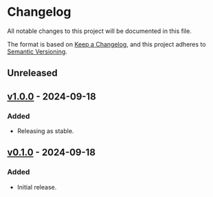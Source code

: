 # Changelog

All notable changes to this project will be documented in this file.

The format is based on [Keep a Changelog], and this project adheres to [Semantic
Versioning].

[keep a changelog]: https://keepachangelog.com/en/1.0.0/
[semantic versioning]: https://semver.org/spec/v2.0.0.html

## Unreleased

## [v1.0.0] - 2024-09-18

[v1.0.0]: https://github.com/ezzatron/isomorphic-msw/releases/tag/v1.0.0

### Added

- Releasing as stable.

## [v0.1.0] - 2024-09-18

[v0.1.0]: https://github.com/ezzatron/isomorphic-msw/releases/tag/v0.1.0

### Added

- Initial release.
